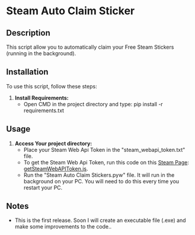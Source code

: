 # Steam Auto Claim Sticker

## Description

This script allow you to automatically claim your Free Steam Stickers (running in the background).

## Installation

To use this script, follow these steps:

1. **Install Requirements:**
   - Open CMD in the project directory and type: pip install -r requirements.txt

## Usage

1. **Access Your project directory:**
   - Place your Steam Web Api Token in the "steam_webapi_token.txt" file.
   - To get the Steam Web Api Token, run this code on this [Steam Page](https://store.steampowered.com/category/action): [getSteamWebAPIToken.js](https://github.com/SirCaveiraOFC/Steam-Auto-Claim-Stickers/blob/main/getSteamWebAPIToken.js).
   - Run the "Steam Auto Claim Stickers.pyw" file. It will run in the background on your PC. You will need to do this every time you restart your PC.

## Notes

- This is the first release. Soon I will create an executable file (.exe) and make some improvements to the code.. 
